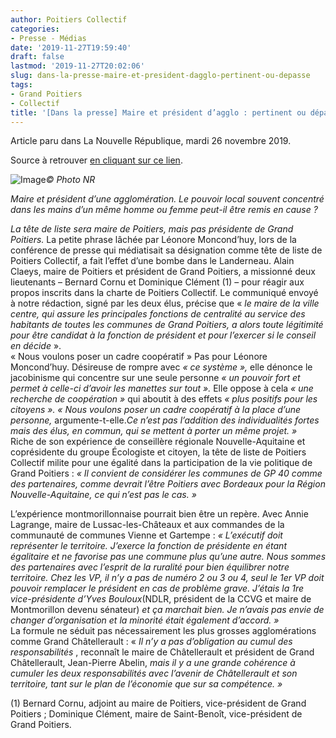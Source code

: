 ```yaml
---
author: Poitiers Collectif
categories:
- Presse - Médias
date: '2019-11-27T19:59:40'
draft: false
lastmod: '2019-11-27T20:02:06'
slug: dans-la-presse-maire-et-president-dagglo-pertinent-ou-depasse
tags:
- Grand Poitiers
- Collectif
title: '[Dans la presse] Maire et président d’agglo : pertinent ou dépassé ?'
---
```


Article paru dans La Nouvelle République, mardi 26 novembre 2019.

Source à retrouver [en cliquant sur ce lien](https://www.lanouvellerepublique.fr/poitiers/maire-et-president-d-agglo-pertinent-ou-depasse).

![Image](/images/2025/dans-la-presse-maire-et-president-dagglo-pertinent-ou-depasse/Claeys-GP40.jpg)_© Photo NR_

_Maire et président d’une agglomération. Le pouvoir local souvent concentré dans les mains d’un même homme ou femme peut-il être remis en cause ?_

_La tête de liste sera maire de Poitiers, mais pas présidente de Grand Poitiers._ La petite phrase lâchée par Léonore Moncond’huy, lors de la conférence de presse qui médiatisait sa désignation comme tête de liste de Poitiers Collectif, a fait l’effet d’une bombe dans le Landerneau. Alain Claeys, maire de Poitiers et président de Grand Poitiers, a missionné deux lieutenants – Bernard Cornu et Dominique Clément (1) – pour réagir aux propos inscrits dans la charte de Poitiers Collectif. Le communiqué envoyé à notre rédaction, signé par les deux élus, précise que « _le maire de la ville centre, qui assure les principales fonctions de centralité au service des habitants de toutes les communes de Grand Poitiers, a alors toute légitimité pour être candidat à la fonction de président et pour l’exercer si le conseil en décide_ ».  
« Nous voulons poser un cadre coopératif » Pas pour Léonore Moncond’huy. Désireuse de rompre avec _« ce système »,_ elle dénonce le jacobinisme qui concentre sur une seule personne _« un pouvoir fort et permet à celle-ci d’avoir les manettes sur tout »._ Elle oppose à cela _« une recherche de coopération »_ qui aboutit à des effets _« plus positifs pour les citoyens ». « Nous voulons poser un cadre coopératif à la place d’une personne,_ argumente-t-elle._Ce n’est pas l’addition des individualités fortes mais des élus, en commun, qui se mettent à porter un même projet. »_  
Riche de son expérience de conseillère régionale Nouvelle-Aquitaine et coprésidente du groupe Écologiste et citoyen, la tête de liste de Poitiers Collectif milite pour une égalité dans la participation de la vie politique de Grand Poitiers : _« Il convient de considérer les communes de GP 40 comme des partenaires, comme devrait l’être Poitiers avec Bordeaux pour la Région Nouvelle-Aquitaine, ce qui n’est pas le cas. »_

L’expérience montmorillonnaise pourrait bien être un repère. Avec Annie Lagrange, maire de Lussac-les-Châteaux et aux commandes de la communauté de communes Vienne et Gartempe : _« L’exécutif doit représenter le territoire. J’exerce la fonction de présidente en étant égalitaire et ne favorise pas une commune plus qu’une autre. Nous sommes des partenaires avec l’esprit de la ruralité pour bien équilibrer notre territoire. Chez les VP, il n’y a pas de numéro 2 ou 3 ou 4, seul le 1er VP doit pouvoir remplacer le président en cas de problème grave. J’étais la 1re vice-présidente d’Yves Bouloux_(NDLR, président de la CCVG et maire de Montmorillon devenu sénateur) _et ça marchait bien. Je n’avais pas envie de changer d’organisation et la minorité était également d’accord. »_  
La formule ne séduit pas nécessairement les plus grosses agglomérations comme Grand Châtellerault : « _Il n’y a pas d’obligation au cumul des responsabilités_ , reconnaît le maire de Châtellerault et président de Grand Châtellerault, Jean-Pierre Abelin, _mais il y a une grande cohérence à cumuler les deux responsabilités avec l’avenir de Châtellerault et son territoire, tant sur le plan de l’économie que sur sa compétence. »_

(1) Bernard Cornu, adjoint au maire de Poitiers, vice-président de Grand Poitiers ; Dominique Clément, maire de Saint-Benoît, vice-président de Grand Poitiers.
